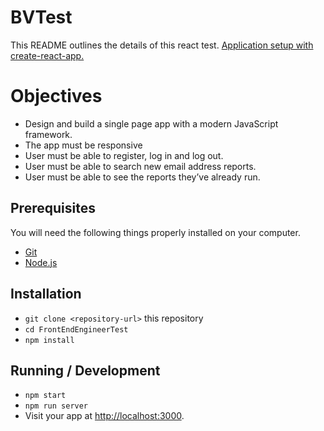 # BVTest

This README outlines the details of this react test.
[Application setup with create-react-app.](https://github.com/facebook/create-react-app)

# Objectives

* Design and build a single page app with a modern JavaScript framework.
* The app must be responsive
* User must be able to register, log in and log out.
* User must be able to search new email address reports.
* User must be able to see the reports they’ve already run.

## Prerequisites

You will need the following things properly installed on your computer.

* [Git](https://git-scm.com/)
* [Node.js](https://nodejs.org/)

## Installation

* `git clone <repository-url>` this repository
* `cd FrontEndEngineerTest`
* `npm install`

## Running / Development

* `npm start`
* `npm run server`
* Visit your app at [http://localhost:3000](http://localhost:3000).
